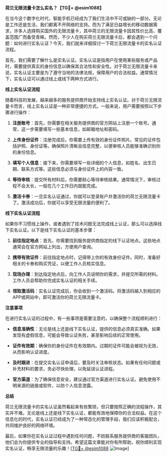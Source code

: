 **荷兰无限流量卡怎么实名？【TG💪+ @esim1088】**

在当今这个数字化时代，智能手机已经成为了我们生活中不可或缺的一部分。无论是工作还是生活，我们都离不开网络的支持。而为了满足日益增长的移动数据需求，许多人选择购买国外的无限流量卡，其中荷兰的无限流量卡因其性价比高、覆盖范围广而备受青睐。然而，不少人在购买荷兰无限流量卡后，都会遇到一个问题：如何进行实名认证？今天，我们就来详细探讨一下荷兰无限流量卡的实名认证流程。

首先，我们需要了解什么是实名认证。实名认证是指用户在使用某些服务或产品时，需要提供真实的身份信息以确保其合法性和安全性。对于荷兰无限流量卡来说，实名认证主要是为了遵守当地的法律法规，保障用户的合法权益。通常情况下，实名认证可以通过线上或线下两种方式进行。

**线上实名认证流程**

随着科技的发展，越来越多的服务提供商开始支持线上实名认证。对于荷兰无限流量卡而言，线上实名认证是一种非常便捷的方式。一般来说，用户需要按照以下步骤进行操作：

1. **注册账号**：首先，你需要在相关服务提供商的官方网站上注册一个账号。通常，这一步需要填写一些基本信息，如邮箱地址和密码。

2. **上传身份证件**：注册完成后，你需要上传有效的身份证件照片。常见的证件包括护照、身份证等。确保照片清晰且信息完整，以便审核人员能够准确识别你的身份信息。

3. **填写个人信息**：接下来，你需要填写一些详细的个人信息，如姓名、出生日期、联系方式等。这些信息必须与身份证件上的内容一致。

4. **等待审核**：提交所有材料后，你需要耐心等待审核结果。通常情况下，审核过程不会太长，一般在几个工作日内就能完成。

5. **激活卡券**：一旦实名认证通过，你就可以登录账户并激活你的荷兰无限流量卡了。激活成功后，你就可以享受无限流量的便利了。

**线下实名认证流程**

如果你不习惯线上操作，或者遇到了技术问题无法完成线上认证，那么可以选择线下实名认证。以下是线下实名认证的基本步骤：

1. **前往指定地点**：首先，你需要找到服务提供商指定的线下认证地点。这些地点通常会在官方网站上列出，方便用户查询。

2. **携带有效证件**：前往指定地点时，记得带上你的有效身份证件。同时，准备好相关的卡券和购买凭证，以便工作人员核实信息。

3. **现场办理**：到达指定地点后，向工作人员说明你的需求，并提交所需的材料。工作人员会帮助你完成实名认证的相关手续。

4. **领取激活码**：实名认证完成后，你会收到一个激活码。将激活码输入到相应的APP或网站中，即可激活你的荷兰无限流量卡。

**注意事项**

在进行实名认证的过程中，有一些事项是需要注意的，以确保整个流程顺利进行：

- **信息准确性**：无论是线上还是线下实名认证，提供的信息必须真实准确。如果发现有虚假信息，可能会导致认证失败，甚至影响后续的正常使用。
  
- **证件有效期**：确保你的身份证件在有效期内。过期的证件可能会被视为无效，从而影响认证进度。

- **及时跟进**：在提交实名认证申请后，要及时关注审核状态。如果有任何问题或补充材料的要求，务必尽快处理，以免延误认证进程。

- **官方渠道**：为了确保信息安全，建议通过官方渠道进行实名认证。避免使用不明来源的链接或软件，以防个人信息泄露。

**总结**

荷兰无限流量卡的实名认证虽然看起来有些繁琐，但只要按照正确的流程操作，其实并不难。无论是线上还是线下实名认证，都能有效地保障你的合法权益。在这个信息化的时代，实名认证已经成为了一种常态化的管理手段，我们应该积极配合，共同维护良好的网络环境。

最后，如果你在实名认证过程中遇到任何问题，不妨联系服务提供商的客服团队，他们会为你提供专业的指导和支持。希望这篇文章能对你有所帮助，祝你顺利实现实名认证，畅享无限流量的乐趣！[[TG💪+ @esim1088](https://t.me/s/esim1088) ![Image](https://i.postimg.cc/4NQfJmqS/Snipaste-2025-05-13-00-14-12.png)]